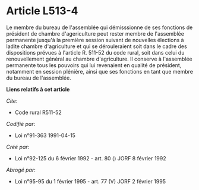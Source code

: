 # Article L513-4

Le membre du bureau de l'assemblée qui démisssionne de ses fonctions de président de chambre d'agericulture peut rester
membre de l'assemblée permanente jusqu'à la première session suivant de nouvelles élections à ladite chambre d'agriculture et
qui se dérouleraient soit dans le cadre des dispositions prévues à l'article R. 511-52 du code rural, soit dans celui du
renouvellement général au chambre d'agriculture. Il conserve à l'assemblée permanente tous les pouvoirs qui lui revenaient en
qualité de président, notamment en session plénière, ainsi que ses fonctions en tant que membre du bureau de l'assemblée.

**Liens relatifs à cet article**

_Cite_:

  - Code rural R511-52

_Codifié par_:

  - Loi n°91-363 1991-04-15

_Créé par_:

  - Loi n°92-125 du 6 février 1992 - art. 80 () JORF 8 février 1992

_Abrogé par_:

  - Loi n°95-95 du 1 février 1995 - art. 77 (V) JORF 2 février 1995
